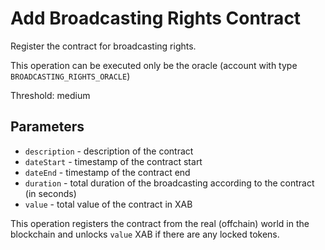 # Add Broadcasting Rights Contract

Register the contract for broadcasting rights.

This operation can be executed only be the oracle (account with type `BROADCASTING_RIGHTS_ORACLE`)

Threshold: medium

## Parameters

- `description` - description of the contract
- `dateStart` - timestamp of the contract start
- `dateEnd` - timestamp of the contract end
- `duration` - total duration of the broadcasting according to the contract (in seconds)
- `value` - total value of the contract in XAB

This operation registers the contract from the real (offchain) world in the blockchain
and unlocks `value` XAB if there are any locked tokens.